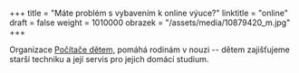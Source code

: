 +++
title = "Máte problém s vybavením k online výuce?"
linktitle = "online"
draft = false
weight = 1010000
obrazek = "/assets/media/10879420_m.jpg"
+++

Organizace [Počítače dětem,](https://www.pocitacedetem.cz/) pomáhá rodinám v nouzi -- dětem zajišťujeme starší techniku a její servis pro jejich domácí studium.
